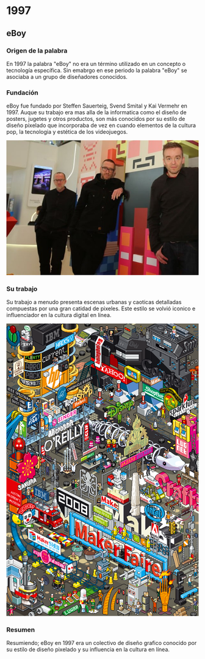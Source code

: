 # 1997 

## eBoy

### Origen de la palabra

En 1997 la palabra "eBoy" no era un término utilizado en un concepto o tecnología específica. Sin emabrgo en ese periodo la palabra "eBoy" se asociaba a un grupo de diseñadores conocidos.

### Fundación

eBoy fue fundado por Steffen Sauerteig, Svend Smital y Kai Vermehr en 1997. Auque su trabajo era mas alla de la informatica como el diseño de posters, jugetes y otros productos, son más conocidos por su estilo de diseño pixelado que incorporaba de vez en cuando elementos de la cultura pop, la tecnologia y estética de los videojuegos.

![imagen](https://github.com/PaulMoralLuque/1997eBoy/blob/main/gettyimages-1096044780-1024x1024.jpg "titulo")

### Su trabajo

Su trabajo a menudo presenta escenas urbanas y caoticas detalladas compuestas por una gran catidad de pixeles. Este estilo se volvió iconico e influenciador en la cultura digital en línea.

![imagen](https://github.com/PaulMoralLuque/1997eBoy/blob/main/a6122821e541c6e9ae497d822ad1886c.png "titulo")
### Resumen

Resumiendo; eBoy en 1997 era un colectivo de diseño grafico conocido por su estilo de diseño pixelado y su influencia en la cultura en línea.